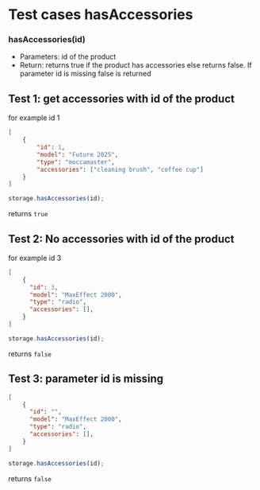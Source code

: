 # Test cases hasAccessories

### **hasAccessories(id)**
  
- Parameters: id of the product
- Return: returns true if the product has accessories else returns false. If parameter id is missing false is returned


## Test 1: get  accessories with id of the product
for example id 1

```json
[
    {
        "id": 1,
        "model": "Future 2025",
        "type": "moccamaster",
        "accessories": ["cleaning brush", "coffee cup"]
    }
]
```

```js
storage.hasAccessories(id);
```
returns `true`

## Test 2: No accessories with id of the product
for example id 3

```json
[
    {
      "id": 3,
      "model": "MaxEffect 2000",
      "type": "radio",
      "accessories": [],
    }
]
```

```js
storage.hasAccessories(id);
```
returns `false`

## Test 3: parameter id is missing

```json
[
    {
      "id": "",
      "model": "MaxEffect 2000",
      "type": "radio",
      "accessories": [],
    }
]
```

```js
storage.hasAccessories(id);
```
returns `false`
